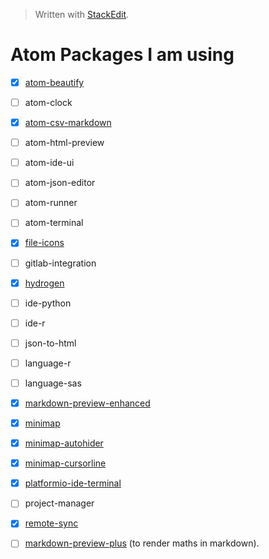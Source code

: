 


> Written with [StackEdit](https://stackedit.io/).
# Atom Packages I am using

- [x] [atom-beautify](https://atom.io/packages/atom-beautify)
- [ ] atom-clock
- [x] [atom-csv-markdown](https://atom.io/packages/atom-csv-markdown)
- [ ] atom-html-preview
- [ ] atom-ide-ui
- [ ] atom-json-editor
- [ ] atom-runner
- [ ] atom-terminal
- [x] [file-icons](https://atom.io/packages/file-icons)
- [ ] gitlab-integration
- [x] [hydrogen](https://atom.io/packages/hydrogen)
- [ ] ide-python
- [ ] ide-r
- [ ] json-to-html
- [ ] language-r
- [ ] language-sas
- [x] [markdown-preview-enhanced](https://atom.io/packages/markdown-preview-enhanced)
- [x] [minimap](https://atom.io/packages/minimap)
- [x] [minimap-autohider](https://atom.io/packages/minimap-autohider)
- [x] [minimap-cursorline](https://atom.io/packages/minimap-cursorline)
- [x] [platformio-ide-terminal](https://atom.io/packages/platformio-ide-terminal)
- [ ] project-manager
- [x] [remote-sync](https://atom.io/packages/remote-sync)
- [ ] [markdown-preview-plus](https://atom.io/packages/markdown-preview-plus) (to render maths in markdown).



<!--stackedit_data:
eyJoaXN0b3J5IjpbMTg4NDk1MTg1NCwtMzQ0NDQ0Mjg2LC0xNj
gyNTc3NTEwLDIxNDU3NTM4NTddfQ==
-->